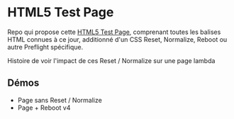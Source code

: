 # HTML5 Test Page

Repo qui propose cette [HTML5 Test Page](https://github.com/cbracco/html5-test-page), comprenant toutes les balises HTML connues à ce jour, additionné d'un CSS Reset, Normalize, Reboot ou autre Preflight spécifique.

Histoire de voir l'impact de ces Reset / Normalize sur une page lambda

## Démos

- Page sans Reset / Normalize
- Page + Reboot v4
